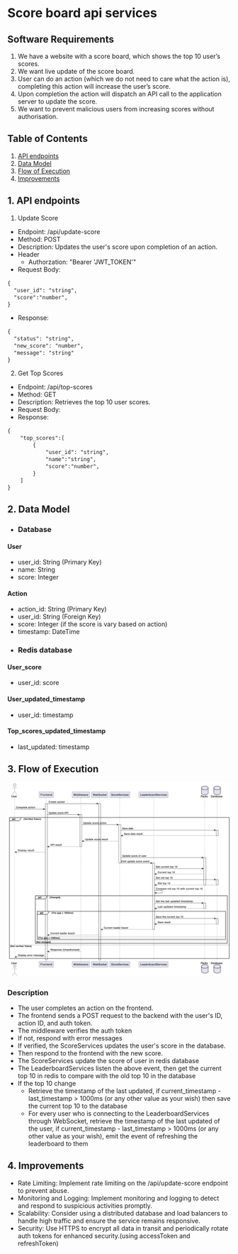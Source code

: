 # Score board api services #

## Software Requirements
1. We have a website with a score board, which shows the top 10 user’s scores.
2. We want live update of the score board.
3. User can do an action (which we do not need to care what the action is), completing this action will increase the user’s score.
4. Upon completion the action will dispatch an API call to the application server to update the score.
5. We want to prevent malicious users from increasing scores without authorisation.
## Table of Contents
1. [API endpoints](#1-api-endpoints)
2. [Data Model](#2-data-model)
3. [Flow of Execution](#3-flow-of-execution)
4. [Improvements](#4-improvements)

## 1. API endpoints 
1. Update Score
- Endpoint: /api/update-score
- Method: POST
- Description: Updates the user's score upon completion of an action.
- Header
    - Authorzation: "Bearer 'JWT_TOKEN'"
- Request Body:
```
{
  "user_id": "string",
  "score":"number",
}
```
- Response:
```
{
  "status": "string",
  "new_score": "number",
  "message": "string"
}
```
2. Get Top Scores
- Endpoint: /api/top-scores
- Method: GET
- Description: Retrieves the top 10 user scores.
- Request Body:
- Response:
```
{
    "top_scores":[
        {
            "user_id": "string",
            "name":"string",
            "score":"number",
        }
    ]
}
```

## 2. Data Model
- ### Database
#### User
- user_id: String (Primary Key)
- name: String
- score: Integer
#### Action
- action_id: String (Primary Key)
- user_id: String (Foreign Key)
- score: Integer (if the score is vary based on action)
- timestamp: DateTime
- ### Redis database

#### User_score
- user_id: score

#### User_updated_timestamp
- user_id: timestamp

#### Top_scores_updated_timestamp
- last_updated: timestamp


## 3. Flow of Execution
![This is an alt text.](./SD.png "This is a sample image.")


### Description
- The user completes an action on the frontend.
- The frontend sends a POST request to the backend with the user's ID, action ID, and auth token.
- The middleware verifies the auth token
- If not, respond with error messages
- If verified, the ScoreServices updates the user's score in the database.
- Then respond to the frontend with the new score.
- The ScoreServices update the score of user in redis database
- The LeaderboardServices listen the above event, then get the current top 10 in redis to compare with the old top 10 in the database
- If the top 10 change
    - Retrieve the timestamp of the last updated, if current_timestamp - last_timestamp > 1000ms (or any other value as your wish) then save the current top 10 to the database 
    - For every user who is connecting to the LeaderboardServices through WebSocket, retrieve the timestamp of the last updated of the user, if current_timestamp - last_timestamp > 1000ms (or any other value as your wish), emit the event of refreshing the leaderboard to them

## 4. Improvements
- Rate Limiting: Implement rate limiting on the /api/update-score endpoint to prevent abuse.
- Monitoring and Logging: Implement monitoring and logging to detect and respond to suspicious activities promptly.
- Scalability: Consider using a distributed database and load balancers to handle high traffic and ensure the service remains responsive.
- Security: Use HTTPS to encrypt all data in transit and periodically rotate auth tokens for enhanced security.(using accessToken and refreshToken)